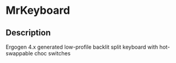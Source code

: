 # MrKeyboard

## Description
Ergogen 4.x generated low-profile backlit split keyboard with hot-swappable choc switches


